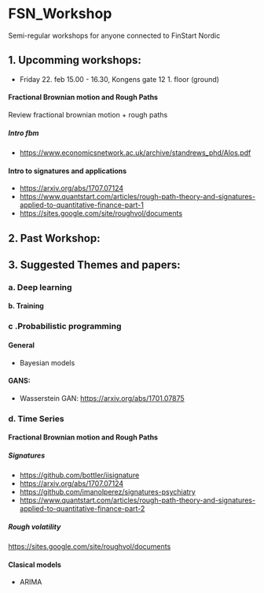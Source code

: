 # FSN_Workshop
Semi-regular workshops for anyone connected to FinStart Nordic


## 1. Upcomming workshops:
* Friday 22. feb 15.00 - 16.30, Kongens gate 12 1. floor (ground)
#### Fractional Brownian motion and Rough Paths
Review fractional brownian motion + rough paths
##### Intro fbm 
 * https://www.economicsnetwork.ac.uk/archive/standrews_phd/Alos.pdf


#### Intro to signatures and applications
 * https://arxiv.org/abs/1707.07124
 * https://www.quantstart.com/articles/rough-path-theory-and-signatures-applied-to-quantitative-finance-part-1 
 * https://sites.google.com/site/roughvol/documents


## 2. Past Workshop:






## 3. Suggested Themes and papers:

### a. Deep learning

#### b. Training

### c .Probabilistic programming
#### General 
* Bayesian models

#### GANS:
* Wasserstein GAN:  https://arxiv.org/abs/1701.07875


### d. Time Series
#### Fractional Brownian motion and Rough Paths
##### Signatures
* https://github.com/bottler/iisignature
* https://arxiv.org/abs/1707.07124
* https://github.com/imanolperez/signatures-psychiatry
* https://www.quantstart.com/articles/rough-path-theory-and-signatures-applied-to-quantitative-finance-part-2
   
##### Rough volatility
https://sites.google.com/site/roughvol/documents

#### Clasical models
* ARIMA

